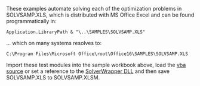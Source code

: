 These examples automate solving each of the optimization problems in SOLVSAMP.XLS, which is distributed with MS Office Excel and can be found programmatically in:
```vba
Application.LibraryPath & "\..\SAMPLES\SOLVSAMP.XLS"
```
... which on many systems resolves to:
```
C:\Program Files\Microsoft Office\root\Office16\SAMPLES\SOLVSAMP.XLS
```

Import these test modules into the sample workbook above, load the [vba source](https://github.com/GCuser99/SolverWrapper/tree/main/src/vba) or set a reference to the [SolverWrapper DLL]( https://github.com/GCuser99/SolverWrapper/tree/main/dist) and then save SOLVSAMP.XLS to SOLVSAMP.XLSM.
